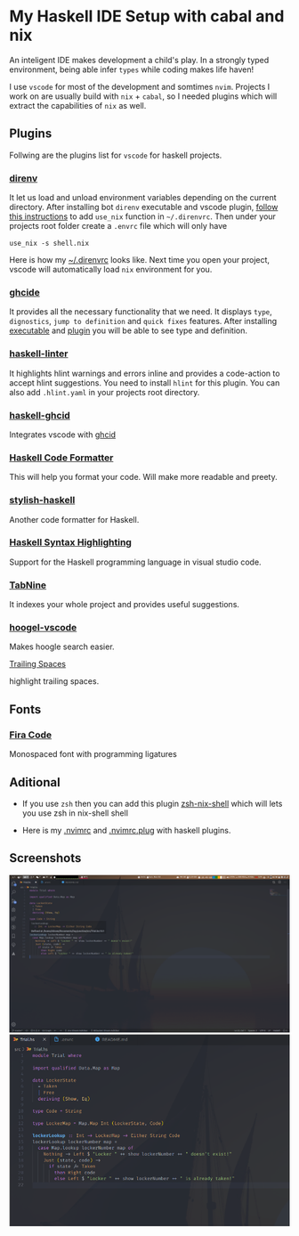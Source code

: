 # My Haskell IDE Setup with cabal and nix

An inteligent IDE makes development a child's play. In a strongly typed environment, being able infer `types` while coding makes life haven!

I use `vscode` for most of the development and somtimes `nvim`. Projects I work on are usually build with `nix` + `cabal`, so I needed plugins which will extract the capabilities of `nix` as well.

## Plugins

Follwing are the plugins list for `vscode` for haskell projects.

### [direnv](https://github.com/direnv/direnv#install)

  It let us load and unload environment variables depending on the current directory.
  After installing bot `direnv` executable and vscode plugin, [follow this instructions](https://github.com/direnv/direnv/wiki/Nix) to add `use_nix` function in `~/.direnvrc`. Then under your projects root folder create a `.envrc` file which will only have

  ``` shell
  use_nix -s shell.nix
  ```

  Here is how my [~/.direnvrc](./.direnvrc) looks like. Next time you open your project, vscode will automatically load `nix` environment for you.

### [ghcide](https://github.com/digital-asset/ghcide)

  It provides all the necessary functionality that we need. It displays `type`, `dignostics`, `jump to definition` and `quick fixes` features. After installing [executable](https://github.com/digital-asset/ghcide) and [plugin](https://marketplace.visualstudio.com/items?itemName=DigitalAssetHoldingsLLC.ghcide) you will be able to see type and definition.

### [haskell-linter](https://marketplace.visualstudio.com/items?itemName=hoovercj.haskell-linter)

   It highlights hlint warnings and errors inline and provides a code-action to accept hlint suggestions. You need to install `hlint` for this plugin. You can also add `.hlint.yaml` in your projects root directory.

### [haskell-ghcid](https://marketplace.visualstudio.com/items?itemName=ndmitchell.haskell-ghcid)

  Integrates vscode with [ghcid](https://github.com/ndmitchell/ghcid)

### [Haskell Code Formatter](https://marketplace.visualstudio.com/items?itemName=sergey-kintsel.haskell-formatter-vscode-extension)

  This will help you format your code. Will make more readable and preety.

### [stylish-haskell](https://marketplace.visualstudio.com/items?itemName=vigoo.stylish-haskell)

  Another code formatter for Haskell.

### [Haskell Syntax Highlighting](https://marketplace.visualstudio.com/items?itemName=justusadam.language-haskell)

  Support for the Haskell programming language in visual studio code.

### [TabNine](https://marketplace.visualstudio.com/items?itemName=TabNine.tabnine-vscode)

  It indexes your whole project and provides useful suggestions.

### [hoogel-vscode](https://marketplace.visualstudio.com/items?itemName=jcanero.hoogle-vscode)

  Makes hoogle search easier.

 [Trailing Spaces](https://marketplace.visualstudio.com/items?itemName=shardulm94.trailing-spaces)

  highlight trailing spaces.

## Fonts

### [Fira Code](https://github.com/tonsky/FiraCode)

  Monospaced font with programming ligatures

## Aditional

- If you use `zsh` then you can add this plugin [zsh-nix-shell](https://github.com/chisui/zsh-nix-shell) which will lets you use zsh in nix-shell shell

- Here is my [.nvimrc](./.nvimrc) and [.nvimrc.plug](./.nvimrc.plug) with haskell plugins.

## Screenshots

![Code](./screenshots/code-1.png)
![Code](./screenshots/code-2.png)

